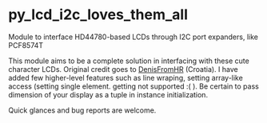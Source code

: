 # py_lcd_i2c_loves_them_all
Module to interface HD44780-based LCDs through I2C port expanders, like PCF8574T

This module aims to be a complete solution in interfacing with these cute character LCDs.
Original credit goes to [DenisFromHR](https://gist.github.com/DenisFromHR) (Croatia).
I have added few higher-level features such as line wraping, setting array-like access (setting single element. getting not supported :( ).
Be certain to pass dimension of your display as a tuple in instance initialization.

Quick glances and bug reports are welcome.
